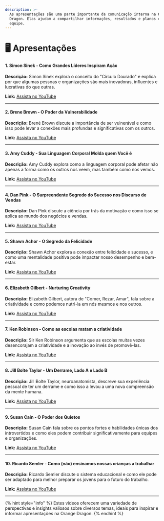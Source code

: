 ```yaml
---
description: >-
  As apresentações são uma parte importante da comunicação interna na Orange
  Dragon. Elas ajudam a compartilhar informações, resultados e planos com toda a
  equipe.
---
```


# 🖥️ Apresentações

#### 1. **Simon Sinek - Como Grandes Líderes Inspiram Ação**

**Descrição:** Simon Sinek explora o conceito do "Círculo Dourado" e explica por que algumas pessoas e organizações são mais inovadoras, influentes e lucrativas do que outras.

**Link:** [Assista no YouTube](https://www.youtube.com/watch?v=u4ZoJKF\_VuA)

***

#### 2. **Brene Brown - O Poder da Vulnerabilidade**

**Descrição:** Brené Brown discute a importância de ser vulnerável e como isso pode levar a conexões mais profundas e significativas com os outros.

**Link:** [Assista no YouTube](https://www.youtube.com/watch?v=iCvmsMzlF7o)

***

#### 3. **Amy Cuddy - Sua Linguagem Corporal Molda quem Você é**

**Descrição:** Amy Cuddy explora como a linguagem corporal pode afetar não apenas a forma como os outros nos veem, mas também como nos vemos.

**Link:** [Assista no YouTube](https://www.youtube.com/watch?v=Ks-\_Mh1QhMc)

***

#### 4. **Dan Pink - O Surpreendente Segredo do Sucesso nos Discurso de Vendas**

**Descrição:** Dan Pink discute a ciência por trás da motivação e como isso se aplica ao mundo dos negócios e vendas.

**Link:** [Assista no YouTube](https://www.youtube.com/watch?v=u6XAPnuFjJc)

***

#### 5. **Shawn Achor - O Segredo da Felicidade**

**Descrição:** Shawn Achor explora a conexão entre felicidade e sucesso, e como uma mentalidade positiva pode impactar nosso desempenho e bem-estar.

**Link:** [Assista no YouTube](https://www.youtube.com/watch?v=GXy\_\_kBVq1M)

***

#### 6. **Elizabeth Gilbert - Nurturing Creativity**

**Descrição:** Elizabeth Gilbert, autora de "Comer, Rezar, Amar", fala sobre a criatividade e como podemos nutri-la em nós mesmos e nos outros.

**Link:** [Assista no YouTube](https://www.youtube.com/watch?v=86x-u-tz0MA)

***

#### 7. **Ken Robinson - Como as escolas matam a criatividade**

**Descrição:** Sir Ken Robinson argumenta que as escolas muitas vezes desencorajam a criatividade e a inovação ao invés de promovê-las.

**Link:** [Assista no YouTube](https://www.youtube.com/watch?v=iG9CE55wbtY)

***

#### 8. **Jill Bolte Taylor - Um Derrame, Lado A e Lado B**

**Descrição:** Jill Bolte Taylor, neuroanatomista, descreve sua experiência pessoal de ter um derrame e como isso a levou a uma nova compreensão da mente humana.

**Link:** [Assista no YouTube](https://www.youtube.com/watch?v=UyyjU8fzEYU)

***

#### 9. **Susan Cain - O Poder dos Quietos**

**Descrição:** Susan Cain fala sobre os pontos fortes e habilidades únicas dos introvertidos e como eles podem contribuir significativamente para equipes e organizações.

**Link:** [Assista no YouTube](https://www.youtube.com/watch?v=c0KYU2j0TM4)

***

#### 10. **Ricardo Semler - Como (não) ensinamos nossas crianças a trabalhar**

**Descrição:** Ricardo Semler discute o sistema educacional e como ele pode ser adaptado para melhor preparar os jovens para o futuro do trabalho.

**Link:** [Assista no YouTube](https://www.youtube.com/watch?v=b1ZgHl6rCzk)

***

{% hint style="info" %}
Estes vídeos oferecem uma variedade de perspectivas e insights valiosos sobre diversos temas, ideais para inspirar e informar apresentações na Orange Dragon.
{% endhint %}

